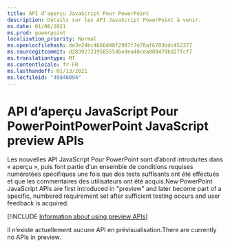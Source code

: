 ```yaml
---
title: API d’aperçu JavaScript Pour PowerPoint
description: Détails sur les API JavaScript PowerPoint à venir.
ms.date: 01/08/2021
ms.prod: powerpoint
localization_priority: Normal
ms.openlocfilehash: de3e24bc4666d48f2907f7e78af6783bdc452377
ms.sourcegitcommit: d28392721958555d6edea48cea000470bd27fcf7
ms.translationtype: MT
ms.contentlocale: fr-FR
ms.lasthandoff: 01/13/2021
ms.locfileid: "49840094"
---
```

# <a name="powerpoint-javascript-preview-apis"></a><span data-ttu-id="d7c13-103">API d’aperçu JavaScript Pour PowerPoint</span><span class="sxs-lookup"><span data-stu-id="d7c13-103">PowerPoint JavaScript preview APIs</span></span>

<span data-ttu-id="d7c13-104">Les nouvelles API JavaScript Pour PowerPoint sont d’abord introduites dans « aperçu », puis font partie d’un ensemble de conditions requises numérotées spécifiques une fois que des tests suffisants ont été effectués et que les commentaires des utilisateurs ont été acquis.</span><span class="sxs-lookup"><span data-stu-id="d7c13-104">New PowerPoint JavaScript APIs are first introduced in "preview" and later become part of a specific, numbered requirement set after sufficient testing occurs and user feedback is acquired.</span></span>

[!INCLUDE [Information about using preview APIs](../../includes/using-preview-apis-host.md)]

<span data-ttu-id="d7c13-105">Il n’existe actuellement aucune API en prévisualisation.</span><span class="sxs-lookup"><span data-stu-id="d7c13-105">There are currently no APIs in preview.</span></span>
